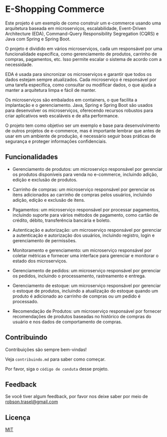 
# E-Shopping Commerce

Este projeto é um exemplo de como construir um e-commerce usando uma arquitetura baseada em microserviços, escalabilidade, Event-Driven Architecture (EDA), Command-Query Responsibility Segregation (CQRS) e Java com Spring e Spring Boot.

O projeto é dividido em vários microserviços, cada um responsável por uma funcionalidade específica, como gerenciamento de produtos, carrinho de compras, pagamentos, etc. Isso permite escalar o sistema de acordo com a necessidade.

EDA é usada para sincronizar os microserviços e garantir que todos os dados estejam sempre atualizados. Cada microserviço é responsável por uma tarefa específica, como consultar ou modificar dados, o que ajuda a manter a arquitetura limpa e fácil de manter.

Os microserviços são embalados em containers, o que facilita a implantação e o gerenciamento. Java, Spring e Spring Boot são usados para desenvolver os microserviços, oferecendo recursos robustos para criar aplicativos web escaláveis e de alta performance.

O projeto tem como objetivo ser um exemplo e base para desenvolvimento de outros projetos de e-commerce, mas é importante lembrar que antes de usar em um ambiente de produção, é necessário seguir boas práticas de segurança e proteger informações confidenciais.





## Funcionalidades

- Gerenciamento de produtos: um microserviço responsável por gerenciar os produtos disponíveis para venda no e-commerce, incluindo adição, edição e exclusão de produtos.

- Carrinho de compras: um microserviço responsável por gerenciar os itens adicionados ao carrinho de compras pelos usuários, incluindo adição, edição e exclusão de itens.

- Pagamentos: um microserviço responsável por processar pagamentos, incluindo suporte para vários métodos de pagamento, como cartão de crédito, débito, transferência bancária e boleto.

- Autenticação e autorização: um microserviço responsável por gerenciar a autenticação e autorização dos usuários, incluindo registro, login e gerenciamento de permissões.

- Monitoramento e gerenciamento: um microserviço responsável por coletar métricas e fornecer uma interface para gerenciar e monitorar o estado dos microserviços.

- Gerenciamento de pedidos: um microserviço responsável por gerenciar os pedidos, incluindo o processamento, rastreamento e entrega.

- Gerenciamento de estoque: um microserviço responsável por gerenciar o estoque de produtos, incluindo a atualização do estoque quando um produto é adicionado ao carrinho de compras ou um pedido é processado.

- Recomendação de Produtos: um microserviço responsável por fornecer recomendações de produtos baseadas no histórico de compras do usuário e nos dados de comportamento de compras.


## Contribuindo

Contribuições são sempre bem-vindas!

Veja `contribuindo.md` para saber como começar.

Por favor, siga o `código de conduta` desse projeto.


## Feedback

Se você tiver algum feedback, por favor nos deixe saber por meio de robson.trasel@gmail.com


## Licença

[MIT](https://choosealicense.com/licenses/mit/)

